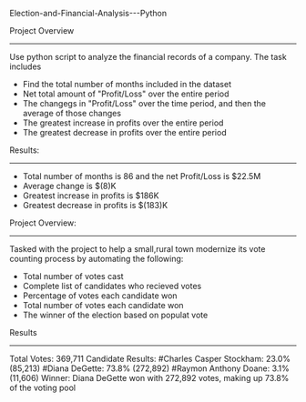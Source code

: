 Election-and-Financial-Analysis---Python


Project Overview
_____________________________________________________________________________________________________________________

Use python script to analyze the financial records of a company. The task includes
 - Find the total number of months included in the dataset
 - Net total amount of "Profit/Loss" over the entire period
 - The changegs in "Profit/Loss" over the time period, and then the average of those changes
 - The greatest increase in profits over the entire period
 - The greatest decrease in profits over the entire period
 
 Results:
 ____________________________________________________________________________________________________________________
 - Total number of months is 86 and the net Profit/Loss is $22.5M
 - Average change is $(8)K
 - Greatest increase in profits is $186K
 - Greatest decrease in profits is $(183)K
 
Project Overview: 
_____________________________________________________________________________________________________________________

Tasked with the project to help a small,rural town modernize its vote counting process by automating the following: 
 - Total number of votes cast
 - Complete list of candidates who recieved votes
 - Percentage of votes each candidate won
 - Total number of votes each candidate won
 - The winner of the election based on populat vote

Results
_____________________________________________________________________________________________________________________
Total Votes: 369,711
Candidate Results: 
    #Charles Casper Stockham: 23.0% (85,213)
    #Diana DeGette: 73.8% (272,892)
    #Raymon Anthony Doane: 3.1% (11,606)
Winner: Diana DeGette won with 272,892 votes, making up 73.8% of the voting pool
